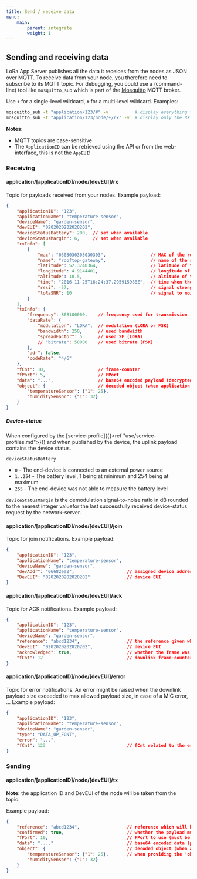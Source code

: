 ```yaml
---
title: Send / receive data
menu:
    main:
        parent: integrate
        weight: 1
---
```


## Sending and receiving data

LoRa App Server publishes all the data it receices from the nodes
as JSON over MQTT. To receive data from your node, you therefore 
need to subscribe to its MQTT topic. For debugging, you could use a 
(command-line) tool like `mosquitto_sub` which is part of the 
[Mosquitto](http://mosquitto.org/) MQTT broker.

Use `+` for a single-level wildcard, `#` for a multi-level wildcard.
Examples:

```bash
mosquitto_sub -t "application/123/#" -v          # display everything for the given application ID
mosquitto_sub -t "application/123/node/+/rx" -v  # display only the RX payloads for the given application ID
```

**Notes:**

* MQTT topics are case-sensitive
* The `ApplicationID` can be retrieved using the API or from the web-interface,
  this is not the `AppEUI`!

### Receiving

#### application/[applicationID]/node/[devEUI]/rx

Topic for payloads received from your nodes. Example payload:

```json
{
    "applicationID": "123",
    "applicationName": "temperature-sensor",
    "deviceName": "garden-sensor",
    "devEUI": "0202020202020202",
    "deviceStatusBattery": 200,  // set when available
    "deviceStatusMargin": 6,     // set when available
    "rxInfo": [
        {
            "mac": "0303030303030303",                 // MAC of the receiving gateway
            "name": "rooftop-gateway",                 // name of the receiving gateway
            "latitude": 52.3740364,                    // latitude of the receiving gateway
            "longitude": 4.9144401,                    // longitude of the receiving gateway
            "altitude": 10.5,                          // altitude of the receiving gateway
            "time": "2016-11-25T16:24:37.295915988Z",  // time when the package was received (GPS time of gateway, only set when available)
            "rssi": -57,                               // signal strength (dBm)
            "loRaSNR": 10                              // signal to noise ratio
        }
    ],
    "txInfo": {
        "frequency": 868100000,    // frequency used for transmission
        "dataRate": {
            "modulation": "LORA",  // modulation (LORA or FSK)
            "bandwidth": 250,      // used bandwidth
            "spreadFactor": 5      // used SF (LORA)
            // "bitrate": 50000    // used bitrate (FSK)
        },
        "adr": false,
        "codeRate": "4/6"
    },
    "fCnt": 10,                    // frame-counter
    "fPort": 5,                    // FPort
    "data": "...",                 // base64 encoded payload (decrypted)
    "object": {                    // decoded object (when application coded has been configured)
        "temperatureSensor": {"1": 25},
        "humiditySensor": {"1": 32}
    }
}
```

##### Device-status

When configured by the [service-profile]({{<ref "use/service-profiles.md">}})
and when published by the device, the uplink payload contains the device status.

`deviceStatusBattery`

* `0` - The end-device is connected to an external power source
* `1..254` - The battery level, 1 being at minimum and 254 being at maximum
* `255` - The end-device was not able to measure the battery level

`deviceStatusMargin` is the demodulation signal-to-noise ratio in dB rounded
to the nearest integer valuefor the last successfully received device-status
request by the network-server.

#### application/[applicationID]/node/[devEUI]/join

Topic for join notifications. Example payload:

```json
{
    "applicationID": "123",
    "applicationName": "temperature-sensor",
    "deviceName": "garden-sensor",
    "devAddr": "06682ea2",                    // assigned device address
    "DevEUI": "0202020202020202"              // device EUI
}
```

#### application/[applicationID]/node/[devEUI]/ack

Topic for ACK notifications. Example payload:

```json
{
    "applicationID": "123",
    "applicationName": "temperature-sensor",
    "deviceName": "garden-sensor",
    "reference": "abcd1234",                  // the reference given when sending the downlink payload
    "devEUI": "0202020202020202",             // device EUI
    "acknowledged": true,                     // whether the frame was acknowledged or not (e.g. timeout)
    "fCnt": 12                                // downlink frame-counter
}
```

#### application/[applicationID]/node/[devEUI]/error

Topic for error notifications. An error might be raised when the downlink
payload size exceeded to max allowed payload size, in case of a MIC error,
... Example payload:

```json
{
    "applicationID": "123",
    "applicationName": "temperature-sensor",
    "deviceName": "garden-sensor",
    "type": "DATA_UP_FCNT",
    "error": "...",
    "fCnt": 123                               // fCnt related to the error (if applicable)
}
```

### Sending

#### application/[applicationID]/node/[devEUI]/tx

**Note:** the application ID and DevEUI of the node will be taken from the topic.

Example payload:

```json
{
    "reference": "abcd1234",                  // reference which will be used on ack or error (this can be a random string)
    "confirmed": true,                        // whether the payload must be sent as confirmed data down or not
    "fPort": 10,                              // FPort to use (must be > 0)
    "data": "...."                            // base64 encoded data (plaintext, will be encrypted by LoRa Server)
    "object": {                               // decoded object (when application coded has been configured)
        "temperatureSensor": {"1": 25},       // when providing the 'object', you can omit 'data'
        "humiditySensor": {"1": 32}
    }
}

```
